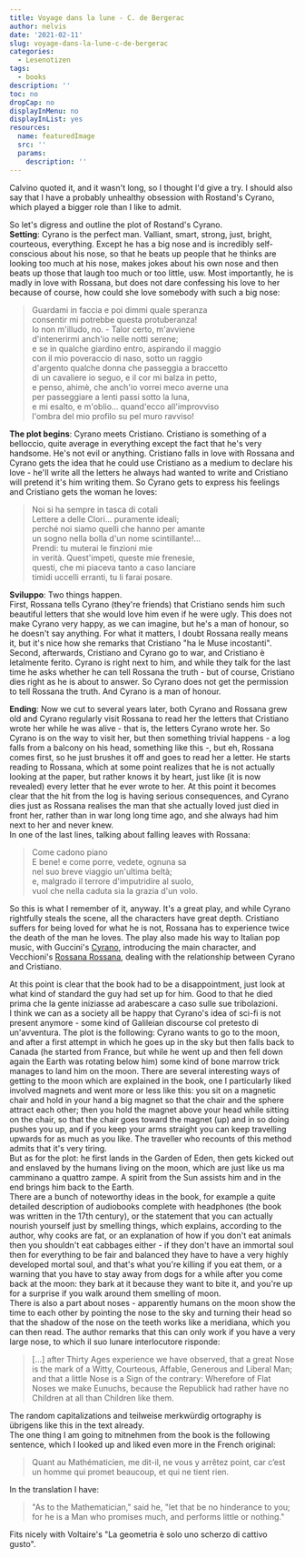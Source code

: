 ```yaml
---
title: Voyage dans la lune - C. de Bergerac
author: nelvis
date: '2021-02-11'
slug: voyage-dans-la-lune-c-de-bergerac
categories:
  - Lesenotizen
tags:
  - books
description: ''
toc: no
dropCap: no
displayInMenu: no
displayInList: yes
resources:
  name: featuredImage
  src: ''
  params:
    description: ''
---
```


Calvino quoted it, and it wasn't long, so I thought I'd give a try. I should also say that I have a probably unhealthy obsession with Rostand's Cyrano, which played a bigger role than I like to admit.

So let's digress and outline the plot of Rostand's Cyrano.\
**Setting**: Cyrano is the perfect man. Valliant, smart, strong, just, bright, courteous, everything. Except he has a big nose and is incredibly self-conscious about his nose, so that he beats up people that he thinks are looking too much at his nose, makes jokes about his own nose and then beats up those that laugh too much or too little, usw. Most importantly, he is madly in love with Rossana, but does not dare confessing his love to her because of course, how could she love somebody with such a
big nose:
> Guardami in faccia e poi dimmi quale speranza\
> consentir mi potrebbe questa protuberanza!\
> Io non m'illudo, no. - Talor certo, m'avviene\
> d'intenerirmi anch'io nelle notti serene;\
> e se in qualche giardino entro, aspirando il maggio\
> con il mio poveraccio di naso, sotto un raggio\
> d'argento qualche donna che passeggia a braccetto\
> di un cavaliere io seguo, e il cor mi balza in petto,\
> e penso, ahimè, che anch'io vorrei meco averne una\
> per passeggiare a lenti passi sotto la luna,\
> e mi esalto, e m'oblio... quand'ecco all'improvviso\
> l'ombra del mio profilo su pel muro ravviso!

**The plot begins**: Cyrano meets Cristiano. Cristiano is something of a belloccio, quite average in everything except the fact that he's very handsome. He's not evil or anything. Cristiano falls in love with Rossana and Cyrano gets the idea that he could use Cristiano as a medium to declare his love - he'll write all the letters he always had wanted to write and Cristiano will pretend it's him writing them. So Cyrano gets to express his feelings and Cristiano gets the woman he loves:
> Noi si ha sempre in tasca di cotali\
> Lettere a delle Clori... puramente ideali;\
> perché noi siamo quelli che hanno per amante\
> un sogno nella bolla d'un nome scintillante!...\
> Prendi: tu muterai le finzioni mie\
> in verità. Quest'impeti, queste mie frenesie,\
> questi, che mi piaceva tanto a caso lanciare\
> timidi uccelli erranti, tu li farai posare.

**Sviluppo**: Two things happen.\
First, Rossana tells Cyrano (they're friends) that Cristiano sends him such beautiful letters that she would love him even if he were ugly. This does not make Cyrano very happy, as we can imagine, but he's a man of honour, so he doesn't say anything. For what it matters, I doubt Rossana really means it, but it's nice how she remarks that Cristiano "ha le Muse incostanti".\
Second, afterwards, Cristiano and Cyrano go to war, and Cristiano è letalmente ferito. Cyrano is right next to him, and while they talk for the last time he asks whether he can tell Rossana the truth - but of course, Cristiano dies right as he is about to answer. So Cyrano does not get the permission to tell Rossana the truth. And Cyrano is a man of honour.

**Ending**: Now we cut to several years later, both Cyrano and Rossana grew old and Cyrano regularly visit Rossana to read her the letters that Cristiano wrote her while he was alive - that is, the letters Cyrano wrote her. So Cyrano is on the way to visit her, but then something trivial happens - a log falls from a balcony on his head, something like this -, but eh, Rossana comes first, so he just brushes it off and goes to read her a letter. He starts reading to Rossana, which at some point realizes that he is not actually looking at the paper, but rather knows it by heart, just like (it is now revealed) every letter that he ever wrote to her. At this point it becomes clear that the hit from the log is having serious consequences, and Cyrano dies just as Rossana realises the man that she actually loved just died in front her, rather than in war long long time ago, and she always had him next to her and never knew.\
In one of the last lines, talking about falling leaves with Rossana:
> Come cadono piano\
> E bene! e come porre, vedete, ognuna sa\
> nel suo breve viaggio un'ultima beltà;\
> e, malgrado il terrore d'imputridire al suolo,\
> vuol che nella caduta sia la grazia d'un volo.

So this is what I remember of it, anyway. It's a great play, and while Cyrano rightfully steals the scene, all the characters have great depth. Cristiano suffers for being loved for what he is not, Rossana has to experience twice the death of the man he loves. The play also made his way to Italian pop music, with Guccini's [Cyrano](https://www.youtube.com/watch?v=9WTYTrQ_EWk), introducing the main character, and Vecchioni's [Rossana Rossana](https://www.youtube.com/watch?v=yLEP3dTeIJE), dealing with the relationship between Cyrano and Cristiano.

At this point is clear that the book had to be a disappointment, just look at what kind of standard the guy had set up for him. Good to that he died prima che la gente iniziasse ad arabescare a caso sulle sue tribolazioni.\
I think we can as a society all be happy that Cyrano's idea of sci-fi is not present anymore - some kind of Galileian discourse col pretesto di un'avventura. The plot is the following: Cyrano wants to go to the moon, and after a first attempt in which he goes up in the sky but then falls back to Canada (he started from France, but while he went up and then fell down again the Earth was rotating below him) some kind of bone marrow trick manages to land him on the moon. There are several interesting ways of getting to the moon which are explained in the book, one I particularly liked involved magnets and went more or less like this: you sit on a magnetic chair and hold in your hand a big magnet so that the chair and the sphere attract each other; then you hold the magnet above your head while sitting on the chair, so that the chair goes toward the magnet (up) and in so doing pushes you up, and if you keep your arms straight you can keep travelling upwards for as much as you like. The traveller who recounts of this method admits that it's very tiring.\
But as for the plot: he first lands in the Garden of Eden, then gets kicked out and enslaved by the humans living on the moon, which are just like us ma camminano a quattro zampe. A spirit from the Sun assists him and in the end brings him back to the Earth.\
There are a bunch of noteworthy ideas in the book, for example a quite detailed description of audiobooks complete with headphones (the book was written in the 17th century), or the statement that you can actually nourish yourself just by smelling things, which explains, according to the author, why cooks are fat, or an explanation of how if you don't eat animals then you shouldn't eat cabbages either - if they don't have an immortal soul then for everything to be fair and balanced they have to have a very highly developed mortal soul, and that's what you're killing if you eat them, or a warning that you have to stay away from dogs for a while after you come back at the moon: they bark at it because they want to bite it, and you're up for a surprise if you walk around them smelling of moon.\
There is also a part about noses - apparently humans on the moon show the time to each other by pointing the nose to the sky and turning their head so that the shadow of the nose on the teeth works like a meridiana, which you can then read. The author remarks that this can only work if you have a very large nose, to which il suo lunare interlocutore risponde:
> [...] after Thirty Ages experience we have observed, that a great Nose is the mark of a Witty, Courteous, Affable, Generous and Liberal Man; and that a little Nose is a Sign of the contrary: Wherefore of Flat Noses we make Eunuchs, because the Republick had rather have no Children at all than Children like them.

The random capitalizations and teilweise merkwürdig ortography is übrigens like this in the text already.\
The one thing I am going to mitnehmen from the book is the following sentence, which I looked up and liked even more in the French original:
> Quant au Mathématicien, me dit-il, ne vous y arrêtez point, car c’est un homme qui promet beaucoup, et qui ne tient rien.

In the translation I have:
> "As to the Mathematician," said he, "let that be no hinderance to you; for he is a Man who promises much, and performs little or nothing."

Fits nicely with Voltaire's "La geometria è solo uno scherzo di cattivo gusto".
